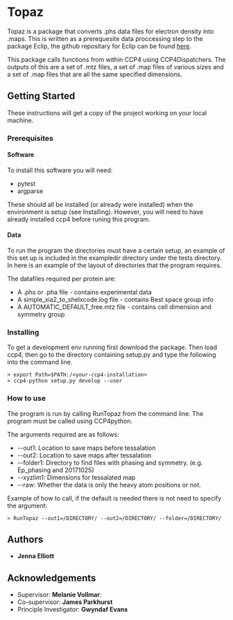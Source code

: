 # Topaz

Topaz is a package that converts .phs data files for electron density into
.maps. This is written as a prerequesite data proccessing step to the package
Eclip, the github repositary for Eclip can be found 
[here](https://github.com/TimGuiteDiamond\/eclip).

This package calls functions from within CCP4 using CCP4Dispatchers. The 
outputs of this are a set of .mtz files, a set of .map files of various sizes
and a set of .map files that are all the same specified dimensions. 


## Getting Started

These instructions will get a copy of the project working on your local machine. 

### Prerequisites

#### Software
To install this software you will need: 

* pytest
* argparse

These should all be installed (or already were installed) when the environment
is setup (see Installing). However, you will need to have already installed ccp4
before runing this program. 

#### Data
To run the program the directories must have a certain setup, an example of this
set up is included in the exampledir directory under the tests directory. In
here is an example of the layout of directories that the program requires. 

The datafiles required per protein are:
  * A .phs or .pha file - contains experimental data
  * A simple\_xia2\_to\_shelxcode.log file - contains Best space group info
  * A AUTOMATIC\_DEFAULT\_free.mtz file - contains cell dimension and symmetry
    group 



### Installing

To get a development env running first download the package. Then load ccp4,
then go to the directory containing setup.py and type the following into the
command line. 

```
> export Path=$PATH:/<your-ccp4-installation>
> ccp4-python setup.py develop --user
```

### How to use

The program is run by calling RunTopaz from the command line. The program must be
called using CCP4python.

The arguments required are as follows:

* --out1: Location to save maps before tessalation
* --out2: Location to save maps after tessalation
* --folder1: Directory to find files with phasing and symmetry. (e.g. Ep\_phasing
  and 20171025)
* --xyzlim1: Dimensions for tessalated map
* --raw: Whether the data is only the heavy atom positions or not. 

Example of how to call, if the default is needed there is not need to specify
the argument:
```
> RunTopaz --out1=/DIRECTORY/ --out2=/DIRECTORY/ --folder=/DIRECTORY/

```

## Authors

* **Jenna Elliott** 

## Acknowledgements

* Supervisor: **Melanie Vollmar**: 
* Co-supervisor: **James Parkhurst**
* Principle Investigator: **Gwyndaf Evans**


